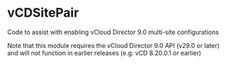 # vCDSitePair
Code to assist with enabling vCloud Director 9.0 multi-site configurations

Note that this module requires the vCloud Director 9.0 API (v29.0 or later) and will not function in earlier releases (e.g. vCD 8.20.0.1 or earlier)
